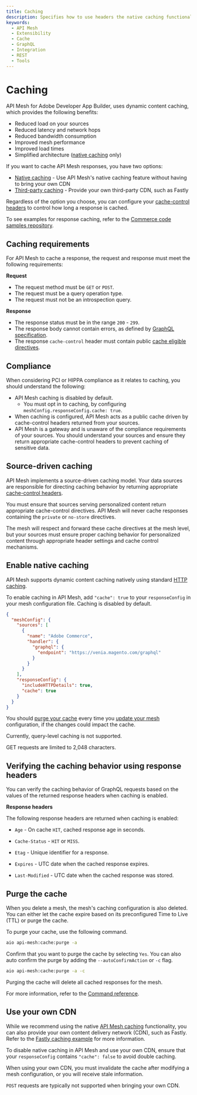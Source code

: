 ```yaml
---
title: Caching
description: Specifies how to use headers the native caching functionality of API Mesh for Adobe Developer App Builder.
keywords:
  - API Mesh
  - Extensibility
  - Cache
  - GraphQL
  - Integration
  - REST
  - Tools
---
```


# Caching

API Mesh for Adobe Developer App Builder, uses dynamic content caching, which provides the following benefits:

- Reduced load on your sources
- Reduced latency and network hops
- Reduced bandwidth consumption
- Improved mesh performance
- Improved load times
- Simplified architecture ([native caching](#enable-native-caching) only)

If you want to cache API Mesh responses, you have two options:

- [Native caching](#enable-native-caching) - Use API Mesh's native caching feature without having to bring your own CDN
- [Third-party caching](./fastly.md) - Provide your own third-party CDN, such as Fastly

Regardless of the option you choose, you can configure your [cache-control headers](./cache-control-headers.md) to control how long a response is cached.

<InlineAlert variant="info" slots="text"/>

To see examples for response caching, refer to the [Commerce code samples repository](https://github.com/adobe/adobe-commerce-samples/blob/main/api-mesh/response-caching/README.md).

## Caching requirements

For API Mesh to cache a response, the request and response must meet the following requirements:

**Request**

- The request method must be `GET` or `POST`.
- The request must be a query operation type.
- The request must not be an introspection query.

**Response**

- The response status must be in the range `200` - `299`.
- The response body cannot contain errors, as defined by [GraphQL specification](https://spec.graphql.org/October2021/#sec-Errors).
- The response `cache-control` header must contain public [cache eligible directives](./cache-control-headers.md#response-headers).

## Compliance

When considering PCI or HIPPA compliance as it relates to caching, you should understand the following:

- API Mesh caching is disabled by default.
  - You must opt in to caching, by configuring `meshConfig.responseConfig.cache: true`.
- When caching is configured, API Mesh acts as a public cache driven by cache-control headers returned from your sources.
- API Mesh is a gateway and is unaware of the compliance requirements of your sources. You should understand your sources and ensure they return appropriate cache-control headers to prevent caching of sensitive data.

## Source-driven caching

API Mesh implements a source-driven caching model. Your data sources are responsible for directing caching behavior by returning appropriate [cache-control headers](./cache-control-headers.md).

<InlineAlert variant="warning" slots="text"/>

You must ensure that sources serving personalized content return appropriate cache-control directives. API Mesh will never cache responses containing the `private` or `no-store` directives.

The mesh will respect and forward these cache directives at the mesh level, but your sources must ensure proper caching behavior for personalized content through appropriate header settings and cache control mechanisms.

## Enable native caching

API Mesh supports dynamic content caching natively using standard [HTTP caching](https://developer.mozilla.org/en-US/docs/Web/HTTP/Caching).

To enable caching in API Mesh, add `"cache": true` to your `responseConfig` in your mesh configuration file. Caching is disabled by default.

```json
{
  "meshConfig": {
    "sources": [
      {
        "name": "Adobe Commerce",
        "handler": {
          "graphql": {
            "endpoint": "https://venia.magento.com/graphql"
          }
        }
      }
    ],
    "responseConfig": {
      "includeHTTPDetails": true,
      "cache": true
    }
  }
}
```

You should [purge your cache](#purge-the-cache) every time you [update your mesh](../../basic/create-mesh.md#update-an-existing-mesh) configuration, if the changes could impact the cache.

<InlineAlert variant="info" slots="text"/>

Currently, query-level caching is not supported.

<InlineAlert variant="info" slots="text"/>

GET requests are limited to 2,048 characters.

## Verifying the caching behavior using response headers

You can verify the caching behavior of GraphQL requests based on the values of the returned response headers when caching is enabled.

**Response headers**

The following response headers are returned when caching is enabled:

- `Age` - On cache `HIT`, cached response age in seconds.

- `Cache-Status` - `HIT` or `MISS`.

- `Etag` - Unique identifier for a response.

- `Expires` - UTC date when the cached response expires.

- `Last-Modified` - UTC date when the cached response was stored.

## Purge the cache

<InlineAlert variant="info" slots="text"/>

When you delete a mesh, the mesh's caching configuration is also deleted. You can either let the cache expire based on its preconfigured Time to Live (TTL) or purge the cache.

To purge your cache, use the following command.

```bash
aio api-mesh:cache:purge -a
```

Confirm that you want to purge the cache by selecting `Yes`. You can also auto confirm the purge by adding the `--autoConfirmAction` or `-c` flag.

```bash
aio api-mesh:cache:purge -a -c
```

<InlineAlert variant="warning" slots="text"/>

Purging the cache will delete all cached responses for the mesh.

For more information, refer to the [Command reference](../index.md#aio-api-meshcachepurge).

## Use your own CDN

While we recommend using the native [API Mesh caching](./index.md) functionality, you can also provide your own content delivery network (CDN), such as Fastly. Refer to the [Fastly caching example](./fastly.md) for more information.

To disable native caching in API Mesh and use your own CDN, ensure that your `responseConfig` contains `"cache": false` to avoid double caching.

<InlineAlert variant="info" slots="text"/>

When using your own CDN, you must invalidate the cache after modifying a mesh configuration, or you will receive stale information.

<InlineAlert variant="info" slots="text"/>

`POST` requests are typically not supported when bringing your own CDN.
